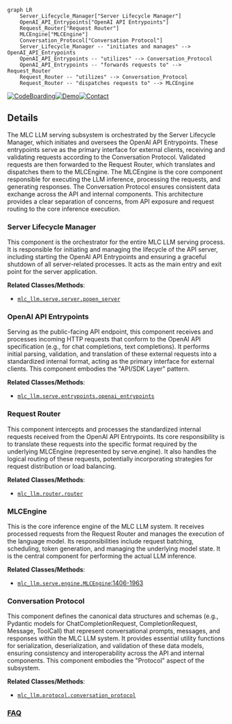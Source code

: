 ```mermaid
graph LR
    Server_Lifecycle_Manager["Server Lifecycle Manager"]
    OpenAI_API_Entrypoints["OpenAI API Entrypoints"]
    Request_Router["Request Router"]
    MLCEngine["MLCEngine"]
    Conversation_Protocol["Conversation Protocol"]
    Server_Lifecycle_Manager -- "initiates and manages" --> OpenAI_API_Entrypoints
    OpenAI_API_Entrypoints -- "utilizes" --> Conversation_Protocol
    OpenAI_API_Entrypoints -- "forwards requests to" --> Request_Router
    Request_Router -- "utilizes" --> Conversation_Protocol
    Request_Router -- "dispatches requests to" --> MLCEngine
```

[![CodeBoarding](https://img.shields.io/badge/Generated%20by-CodeBoarding-9cf?style=flat-square)](https://github.com/CodeBoarding/GeneratedOnBoardings)[![Demo](https://img.shields.io/badge/Try%20our-Demo-blue?style=flat-square)](https://www.codeboarding.org/demo)[![Contact](https://img.shields.io/badge/Contact%20us%20-%20contact@codeboarding.org-lightgrey?style=flat-square)](mailto:contact@codeboarding.org)

## Details

The MLC LLM serving subsystem is orchestrated by the Server Lifecycle Manager, which initiates and oversees the OpenAI API Entrypoints. These entrypoints serve as the primary interface for external clients, receiving and validating requests according to the Conversation Protocol. Validated requests are then forwarded to the Request Router, which translates and dispatches them to the MLCEngine. The MLCEngine is the core component responsible for executing the LLM inference, processing the requests, and generating responses. The Conversation Protocol ensures consistent data exchange across the API and internal components. This architecture provides a clear separation of concerns, from API exposure and request routing to the core inference execution.

### Server Lifecycle Manager
This component is the orchestrator for the entire MLC LLM serving process. It is responsible for initiating and managing the lifecycle of the API server, including starting the OpenAI API Entrypoints and ensuring a graceful shutdown of all server-related processes. It acts as the main entry and exit point for the server application.


**Related Classes/Methods**:

- <a href="https://github.com/mlc-ai/mlc-llm/blob/main/python/mlc_llm/serve/server/popen_server.py" target="_blank" rel="noopener noreferrer">`mlc_llm.serve.server.popen_server`</a>


### OpenAI API Entrypoints
Serving as the public-facing API endpoint, this component receives and processes incoming HTTP requests that conform to the OpenAI API specification (e.g., for chat completions, text completions). It performs initial parsing, validation, and translation of these external requests into a standardized internal format, acting as the primary interface for external clients. This component embodies the "API/SDK Layer" pattern.


**Related Classes/Methods**:

- <a href="https://github.com/mlc-ai/mlc-llm/blob/main/python/mlc_llm/serve/entrypoints/openai_entrypoints.py" target="_blank" rel="noopener noreferrer">`mlc_llm.serve.entrypoints.openai_entrypoints`</a>


### Request Router
This component intercepts and processes the standardized internal requests received from the OpenAI API Entrypoints. Its core responsibility is to translate these requests into the specific format required by the underlying MLCEngine (represented by serve.engine). It also handles the logical routing of these requests, potentially incorporating strategies for request distribution or load balancing.


**Related Classes/Methods**:

- <a href="https://github.com/mlc-ai/mlc-llm/blob/main/python/mlc_llm/router/router.py" target="_blank" rel="noopener noreferrer">`mlc_llm.router.router`</a>


### MLCEngine
This is the core inference engine of the MLC LLM system. It receives processed requests from the Request Router and manages the execution of the language model. Its responsibilities include request batching, scheduling, token generation, and managing the underlying model state. It is the central component for performing the actual LLM inference.


**Related Classes/Methods**:

- <a href="https://github.com/mlc-ai/mlc-llm/blob/main/python/mlc_llm/serve/engine.py#L1406-L1963" target="_blank" rel="noopener noreferrer">`mlc_llm.serve.engine.MLCEngine`:1406-1963</a>


### Conversation Protocol
This component defines the canonical data structures and schemas (e.g., Pydantic models for ChatCompletionRequest, CompletionRequest, Message, ToolCall) that represent conversational prompts, messages, and responses within the MLC LLM system. It provides essential utility functions for serialization, deserialization, and validation of these data models, ensuring consistency and interoperability across the API and internal components. This component embodies the "Protocol" aspect of the subsystem.


**Related Classes/Methods**:

- <a href="https://github.com/mlc-ai/mlc-llm/blob/main/python/mlc_llm/protocol/conversation_protocol.py" target="_blank" rel="noopener noreferrer">`mlc_llm.protocol.conversation_protocol`</a>




### [FAQ](https://github.com/CodeBoarding/GeneratedOnBoardings/tree/main?tab=readme-ov-file#faq)